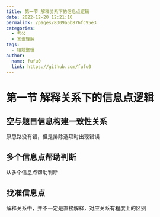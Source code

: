 ```yaml
---
title: 第一节 解释关系下的信息点逻辑
date: 2022-12-20 12:21:10
permalink: /pages/8309a5b876fc95e3
categories: 
  - 考公
  - 言语理解
tags: 
  - 错题整理
author: 
  name: fufu0
  link: https://github.com/fufu0
---
```

# 第一节 解释关系下的信息点逻辑

## 空与题目信息构建一致性关系

原思路没有错，但是排除选项时出现错误

##  多个信息点帮助判断

从多个信息点帮助判断

## 找准信息点

解释关系中，并不一定是直接解释，对应关系有程度上的区别
